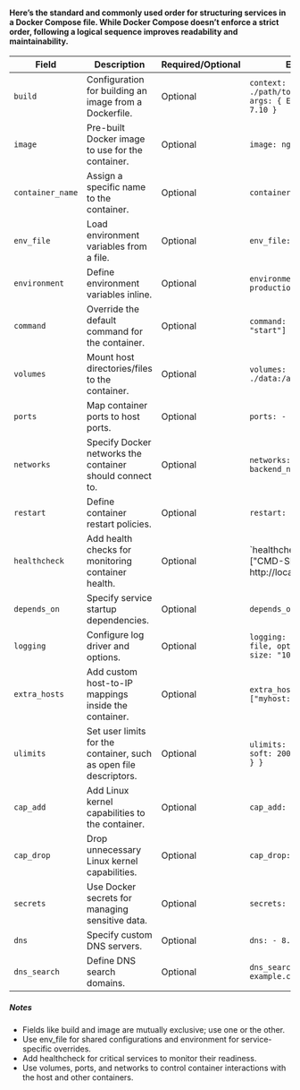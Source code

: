 #### Here’s the standard and commonly used order for structuring services in a Docker Compose file. While Docker Compose doesn’t enforce a strict order, following a logical sequence improves readability and maintainability.

| **Field**        | **Description**                                                   | **Required/Optional** | **Example**                                                       |
|------------------|-------------------------------------------------------------------|-----------------------|-------------------------------------------------------------------|
| `build`          | Configuration for building an image from a Dockerfile.            | Optional              | `context: ./path/to/context`<br>`args: { ELASTIC_VERSION: 7.10 }` |
| `image`          | Pre-built Docker image to use for the container.                  | Optional              | `image: nginx:latest`                                             |
| `container_name` | Assign a specific name to the container.                          | Optional              | `container_name: my_nginx`                                        |
| `env_file`       | Load environment variables from a file.                           | Optional              | `env_file: .env`                                                  |
| `environment`    | Define environment variables inline.                              | Optional              | `environment: { NODE_ENV: production }`                           |
| `command`        | Override the default command for the container.                   | Optional              | `command: ["npm", "start"]`                                       |
| `volumes`        | Mount host directories/files to the container.                    | Optional              | `volumes: - ./data:/app/data:ro`                                  |
| `ports`          | Map container ports to host ports.                                | Optional              | `ports: - "8080:80"`                                              |
| `networks`       | Specify Docker networks the container should connect to.          | Optional              | `networks: - backend_network`                                     |
| `restart`        | Define container restart policies.                                | Optional              | `restart: unless-stopped`                                         |
| `healthcheck`    | Add health checks for monitoring container health.                | Optional              | `healthcheck: { test: ["CMD-SHELL", "curl -f http://localhost     || exit 1"], interval: 30s }` |
| `depends_on`     | Specify service startup dependencies.                             | Optional              | `depends_on: - db`                                                |
| `logging`        | Configure log driver and options.                                 | Optional              | `logging: { driver: json-file, options: { max-size: "10m" } }`    |
| `extra_hosts`    | Add custom host-to-IP mappings inside the container.              | Optional              | `extra_hosts: ["myhost:192.168.1.100"]`                           |
| `ulimits`        | Set user limits for the container, such as open file descriptors. | Optional              | `ulimits: { nofile: { soft: 20000, hard: 40000 } }`               |
| `cap_add`        | Add Linux kernel capabilities to the container.                   | Optional              | `cap_add: - NET_ADMIN`                                            |
| `cap_drop`       | Drop unnecessary Linux kernel capabilities.                       | Optional              | `cap_drop: - ALL`                                                 |
| `secrets`        | Use Docker secrets for managing sensitive data.                   | Optional              | `secrets: - my_secret`                                            |
| `dns`            | Specify custom DNS servers.                                       | Optional              | `dns: - 8.8.8.8`                                                  |
| `dns_search`     | Define DNS search domains.                                        | Optional              | `dns_search: - example.com`                                       |

##### Notes

- Fields like build and image are mutually exclusive; use one or the other.
- Use env_file for shared configurations and environment for service-specific overrides.
- Add healthcheck for critical services to monitor their readiness.
- Use volumes, ports, and networks to control container interactions with the host and other containers.